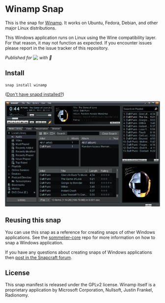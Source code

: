 # Winamp Snap

This is the snap for [Winamp](https://www.winamp.com/). It works on Ubuntu, Fedora, Debian, and other major Linux distributions.

This Windows application runs on Linux using the Wine compatibility layer. For that reason, it may not function as expected. If you encounter issues please report in the issue tracker of this repository.

*Published for <img src="http://anything.codes/slack-emoji-for-techies/emoji/tux.png" align="top" width="24" /> with :gift_heart:*

## Install

```shell
snap install winamp
```

([Don't have snapd installed?](https://snapcraft.io/docs/core/install))

![Winamp](screenshot.jpg?raw=true "Winamp")

## Reusing this snap

You can use this snap as a reference for creating snaps of other Windows applications. See the [sommelier-core](https://github.com/snapcrafters/sommelier-core) repo for more information on how to snap a Windows application.

If you have any questions about creating snaps of Windows applications then [post in the Snapcraft forum](https://forum.snapcraft.io).

## License

This snap manifest is released under the GPLv2 license. Winamp itself is a proprietary application by Microsoft Corporation, Nullsoft, Justin Frankel, Radionomy.
